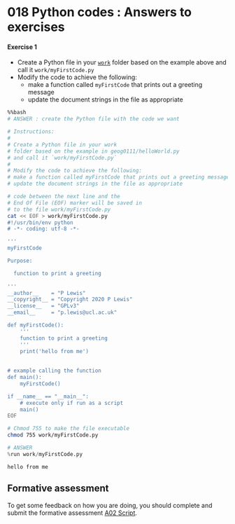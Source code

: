 # 018 Python codes : Answers to exercises

#### Exercise 1

* Create a Python file in your [`work`](work) folder based on the example above and call it `work/myFirstCode.py`
* Modify the code to achieve the following:
    - make a function called `myFirstCode` that prints out a greeting message
    - update the document strings in the file as appropriate


```bash
%%bash
# ANSWER : create the Python file with the code we want

# Instructions:
#
# Create a Python file in your work
# folder based on the example in geog0111/helloWorld.py
# and call it `work/myFirstCode.py`
#
# Modify the code to achieve the following:
# make a function called myFirstCode that prints out a greeting message
# update the document strings in the file as appropriate

# code between the next line and the 
# End Of File (EOF) marker will be saved in 
# to the file work/myFirstCode.py
cat << EOF > work/myFirstCode.py
#!/usr/bin/env python
# -*- coding: utf-8 -*- 

'''
myFirstCode

Purpose:

  function to print a greeting
  
'''
__author__    = "P Lewis"
__copyright__ = "Copyright 2020 P Lewis"
__license__   = "GPLv3"
__email__     = "p.lewis@ucl.ac.uk"

def myFirstCode():
    '''
    function to print a greeting
    '''
    print('hello from me')
    
    
# example calling the function    
def main():
    myFirstCode()

if __name__ == "__main__":
    # execute only if run as a script
    main()
EOF

# Chmod 755 to make the file executable
chmod 755 work/myFirstCode.py
```


```python
# ANSWER
%run work/myFirstCode.py
```

    hello from me


## Formative assessment

To get some feedback on how you are doing, you should complete and submit the formative assessment [A02 Script](061_Script.md).
